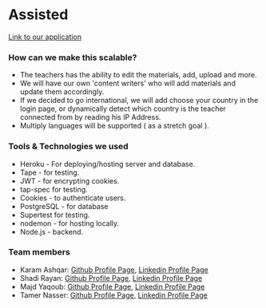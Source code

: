 # Assisted

[Link to our application](https://assistedapp.herokuapp.com/)

### How can we make this scalable? 

* The teachers has the ability to edit the materials, add, upload and more.
* We will have our own 'content writers' who will add materials and update them accordingly.
* If we decided to go international, we will add choose your country in the login page, or dynamically detect which country is the teacher connected from by reading his IP Address. 
* Multiply languages will be supported ( as a stretch goal ).


### Tools & Technologies we used
* Heroku - For deploying/hosting server and database.
* Tape - for testing.
* JWT - for encrypting cookies.
* tap-spec for testing.
* Cookies - to authenticate users.
* PostgreSQL - for database
* Supertest for testing.
* nodemon - for hosting locally.
* Node.js - backend.

### Team members
* Karam Ashqar: [Github Profile Page](https://github.com/karam1ashqar), [Linkedin Profile Page](https://www.linkedin.com/in/karam1ashqar/)
* Shadi Rayan: [Github Profile Page](https://github.com/mrfong), [Linkedin Profile Page](https://www.linkedin.com/in/shadirayan/)
* Majd Yaqoub: [Github Profile Page](https://github.com/majdya), [Linkedin Profile Page](https://www.linkedin.com/in/majd-yaqub/)
* Tamer Nasser: [Github Profile Page](https://github.com/tamerNasser), [Linkedin Profile Page](https://www.linkedin.com/in/tamernasser/)
